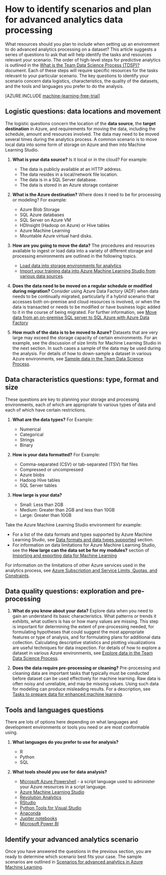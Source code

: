 <properties 
	pageTitle="How to identify scenarios and plan for advanced analytics data processing | Microsoft Azure" 
	description="Plan for advanced analytics by considering a series of key questions." 
	services="machine-learning" 
	documentationCenter="" 
	authors="bradsev"
	manager="paulettm" 
	editor="cgronlun" />

<tags 
	ms.service="machine-learning" 
	ms.workload="data-services" 
	ms.tgt_pltfrm="na" 
	ms.devlang="na" 
	ms.topic="article" 
	ms.date="06/14/2016" 
	ms.author="bradsev" /> 


# How to identify scenarios and plan for advanced analytics data processing

What resources should you plan to include when setting up an environment to do advanced analytics processing on a dataset? This article suggests a series of questions to ask that will help identify the tasks and resources relevant your scenario. The order of high-level steps for predictive analytics is outlined in the [What is the Team Data Science Process (TDSP)?](data-science-process-overview.md) document. Each of these steps will require specific resources for the  tasks relevant to your particular scenario. The key questions to identify your scenario concern data logistics, characteristics, the quality of the datasets, and the tools and languages you prefer to do the analysis.

[AZURE.INCLUDE [machine-learning-free-trial](../../includes/machine-learning-free-trial.md)]

## Logistic questions: data locations and movement
The logistic questions concern the location of the **data source**, the **target destination** in Azure, and requirements for moving the data, including the schedule, amount and resources involved. The data may need to be moved several times during the analytics process. A common scenario is to move local data into some form of storage on Azure and then into Machine Learning Studio.

1. **What is your data source?** Is it local or in the cloud? For example:
	- The data is publicly available at an HTTP address.
	- The data resides in a local/network file location.
	- The data is in a SQL Server database.
	- The data is stored in an Azure storage container

2. **What is the Azure destination?** Where does it need to be for processing or modeling? For example:
	- Azure Blob Storage
	- SQL Azure databases
	- SQL Server on Azure VM
	- HDInsight (Hadoop on Azure) or Hive tables
	- Azure Machine Learning
	- Mountable Azure virtual hard disks.

3. **How are you going to move the data?** The procedures and resources available to ingest or load data into a variety of different storage and processing environments are outlined in the following topics.

	-  [Load data into storage environments for analytics](machine-learning-data-science-ingest-data.md) 
	-  [Import your training data into Azure Machine Learning Studio from various data sources](machine-learning-data-science-import-data,md).

4. **Does the data need to be moved on a regular schedule or modified during migration?** Consider using Azure Data Factory (ADF) when data needs to be continually migrated, particularly if a hybrid scenario that accesses both on-premise and cloud resources is involved, or when the data is transacted or needs to be modified or have business logic added to it in the course of being migrated. For further information, see [Move data from an on-premise SQL server to SQL Azure with Azure Data Factory](machine-learning-data-science-move-sql-azure-adf.md)

5. **How much of the data is to be moved to Azure?** Datasets that are very large may exceed the storage capacity of certain environments. For an example, see the discussion of size limits for Machine Learning Studio in the next section. In such cases a sample of the data may be used during the analysis. For details of how to down-sample a dataset in various Azure environments, see [Sample data in the Team Data Science Process](machine-learning-data-science-sample-data.md).


## Data characteristics questions: type, format and size
These questions are key to planning your storage and processing environments, each of which are appropriate to various types of data and each of which have certain restrictions. 

1. **What are the data types?** For Example: 
	- Numerical
	- Categorical
	- Strings
	- Binary

2. **How is your data formatted?** For Example:
    - Comma-separated (CSV) or tab-separated (TSV) flat files
    - Compressed or uncompressed
	- Azure blobs
	- Hadoop Hive tables
	- SQL Server tables

2. **How large is your data?**
    - Small: Less than 2GB
    - Medium: Greater than 2GB and less than 10GB
	- Large: Greater than 10GB

Take the Azure Machine Learning Studio environment for example:

- For a list of the data formats and types supported by Azure Machine Learning Studio, see
[Data formats and data types supported](machine-learning-data-science-import-data.md#data-formats-and-data-types-supported) section.
- For information on data limitations for Azure Machine Learning Studio, see the **How large can the data set be for my modules?** section of [Importing and exporting data for Machine Learning](machine-learning-faq.md#machine-learning-studio-questions)

For information on the limitations of other Azure services used in the analytics process, see [Azure Subscription and Service Limits, Quotas, and Constraints](../azure-subscription-service-limits.md).

## Data quality questions: exploration and pre-processing

1. **What do you know about your data?** Explore data when you need to gain an understand its basic characteristics. What patterns or trends it exhibits, what outliers is has or how many values are missing. This step is important for determining the extent of pre-processing needed, for formulating hypotheses that could suggest the most appropriate features or type of analysis, and for formulating plans for additional data collection. Calculating descriptive statistics and plotting visualizations are useful techniques for data inspection. For details of how to explore a dataset in various Azure environments, see [Explore data in the Team Data Science Process](machine-learning-data-science-explore-data.md).

2. **Does the data require pre-processing or cleaning?**
Pre-processing and cleaning data are important tasks that typically must be conducted before dataset can be used effectively for machine learning. Raw data is often noisy and unreliable, and may be missing values. Using such data for modeling can produce misleading results. For a description, see [Tasks to prepare data for enhanced machine learning](machine-learning-data-science-prepare-data.md).

## Tools and languages questions
There are lots of options here depending on what languages and development environments or tools you need or are most conformable using.
 
1. **What languages do you prefer to use for analysis?**  
	- R
	- Python
	- SQL

2. **What tools should you use for data analysis?**
	- [Microsoft Azure Powershell](powershell-install-configure.md) - a script language used to administer your Azure resources in a script language.
	- [Azure Machine Learning Studio](machine-learning-what-is-ml-studio/)
	- [Revolution Analytics](http://www.revolutionanalytics.com/revolution-r-open)
	- [RStudio](http://www.rstudio.com)
	- [Python Tools for Visual Studio](http://microsoft.github.io/PTVS/)
	- [Anaconda](https://www.continuum.io/why-anaconda)
	- [Jupiter notebooks](http://jupyter.org/)
	- [Microsoft Power BI](http://powerbi.microsoft.com) 


## Identify your advanced analytics scenario
Once you have answered the questions in the previous section, you are ready to determine which scenario best fits your case. The sample scenarios are outlined in [Scenarios for advanced analytics in Azure Machine Learning](machine-learning-data-science-plan-sample-scenarios.md).







 
